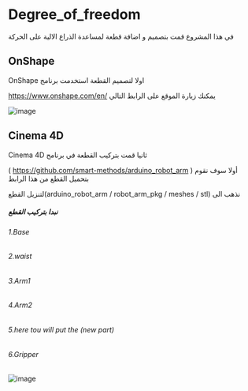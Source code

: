 # Degree_of_freedom
في هذا المشروع قمت بتصميم و اضافة قطعة لمساعدة الذراع الالية على الحركة

## OnShape
OnShape اولا لتصميم القطعة استخدمت برنامج 
  
https://www.onshape.com/en/ يمكنك زيارة الموقع على الرابط التالي
  
![image](https://user-images.githubusercontent.com/61877121/128228592-8a05d896-29d2-46a3-be24-742a4c8c55cd.png)

## Cinema 4D
 Cinema 4D ثانيا قمت بتركيب القطعة في برنامج
 
( https://github.com/smart-methods/arduino_robot_arm ) أولا سوف نقوم بتحميل القطع من هذا الرابط

لتنزيل القطع(arduino_robot_arm / robot_arm_pkg / meshes / stl) نذهب الى

##### نبدا بتركيب القطع
###### 1.Base
###### 2.waist
###### 3.Arm1
###### 4.Arm2
###### 5.here tou will put the (new part)
###### 6.Gripper 

![image](https://user-images.githubusercontent.com/61877121/128230068-0ced92d3-163a-4a27-9818-3f56fb290685.png)

